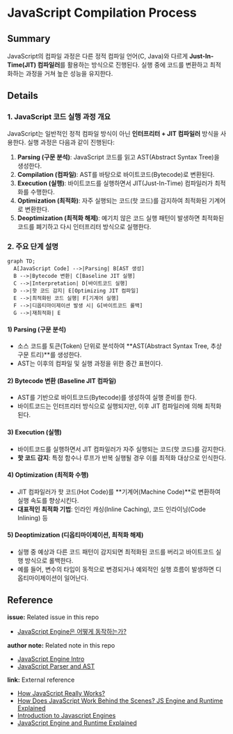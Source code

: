 # JavaScript Compilation Process

## Summary
JavaScript의 컴파일 과정은 다른 정적 컴파일 언어(C, Java)와 다르게 **Just-In-Time(JIT) 컴파일러**를 활용하는 방식으로 진행된다. 실행 중에 코드를 변환하고 최적화하는 과정을 거쳐 높은 성능을 유지한다.

## Details

### 1. JavaScript 코드 실행 과정 개요
JavaScript는 일반적인 정적 컴파일 방식이 아닌 **인터프리터 + JIT 컴파일러** 방식을 사용한다. 실행 과정은 다음과 같이 진행된다:
1. **Parsing (구문 분석)**: JavaScript 코드를 읽고 AST(Abstract Syntax Tree)을 생성한다.
2. **Compilation (컴파일)**: AST를 바탕으로 바이트코드(Bytecode)로 변환된다.
3. **Execution (실행)**: 바이트코드를 실행하면서 JIT(Just-In-Time) 컴파일러가 최적화를 수행한다.
4. **Optimization (최적화)**: 자주 실행되는 코드(핫 코드)를 감지하여 최적화된 기계어로 변환한다.
5. **Deoptimization (최적화 해제)**: 예기치 않은 코드 실행 패턴이 발생하면 최적화된 코드를 폐기하고 다시 인터프리터 방식으로 실행한다.

### 2. 주요 단계 설명

```mermaid
graph TD;
  A[JavaScript Code] -->|Parsing| B[AST 생성]
  B -->|Bytecode 변환| C[Baseline JIT 실행]
  C -->|Interpretation| D[바이트코드 실행]
  D -->|핫 코드 감지| E[Optimizing JIT 컴파일]
  E -->|최적화된 코드 실행| F[기계어 실행]
  F -->|디옵티마이제이션 발생 시| G[바이트코드 롤백]
  G -->|재최적화| E
```

#### **1) Parsing (구문 분석)**
- 소스 코드를 토큰(Token) 단위로 분석하여 **AST(Abstract Syntax Tree, 추상 구문 트리)**를 생성한다.
- AST는 이후의 컴파일 및 실행 과정을 위한 중간 표현이다.

#### **2) Bytecode 변환 (Baseline JIT 컴파일)**
- AST를 기반으로 바이트코드(Bytecode)를 생성하여 실행 준비를 한다.
- 바이트코드는 인터프리터 방식으로 실행되지만, 이후 JIT 컴파일러에 의해 최적화된다.

#### **3) Execution (실행)**
- 바이트코드를 실행하면서 JIT 컴파일러가 자주 실행되는 코드(핫 코드)를 감지한다.
- **핫 코드 감지**: 특정 함수나 루프가 반복 실행될 경우 이를 최적화 대상으로 인식한다.

#### **4) Optimization (최적화 수행)**
- JIT 컴파일러가 핫 코드(Hot Code)를 **기계어(Machine Code)**로 변환하여 실행 속도를 향상시킨다.
- **대표적인 최적화 기법**: 인라인 캐싱(Inline Caching), 코드 인라이닝(Code Inlining) 등

#### **5) Deoptimization (디옵티마이제이션, 최적화 해제)**
- 실행 중 예상과 다른 코드 패턴이 감지되면 최적화된 코드를 버리고 바이트코드 실행 방식으로 롤백한다.
- 예를 들어, 변수의 타입이 동적으로 변경되거나 예외적인 실행 흐름이 발생하면 디옵티마이제이션이 일어난다.

## Reference

**issue:** Related issue in this repo
- [JavaScript Engine은 어떻게 동작하는가?](https://github.com/luke0408/TIL/issues/1)

**author note:** Related note in this repo
- [JavaScript Engine Intro](./Introduction_to_JavaScript_Engine.md)
- [JavaScript Parser and AST](./Parser_And_AST.md)

**link:** External reference
- [How JavaScript Really Works?](https://dev.to/laxminarayana31/how-javascript-really-works-1p6i)
- [How Does JavaScript Work Behind the Scenes? JS Engine and Runtime Explained](https://www.freecodecamp.org/news/how-javascript-works-behind-the-scenes/)
- [Introduction to Javascript Engines](https://www.geeksforgeeks.org/introduction-to-javascript-engines/)
- [JavaScript Engine and Runtime Explained](https://www.freecodecamp.org/news/javascript-engine-and-runtime-explained/)

